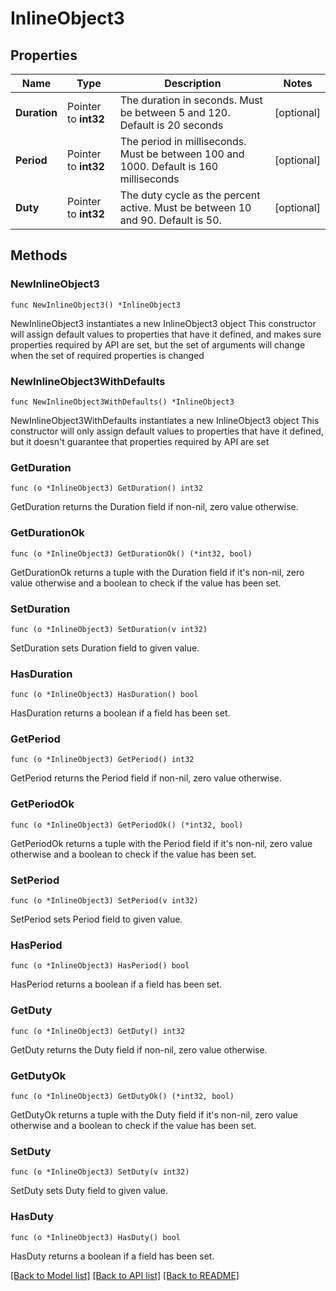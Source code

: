 # InlineObject3

## Properties

Name | Type | Description | Notes
------------ | ------------- | ------------- | -------------
**Duration** | Pointer to **int32** | The duration in seconds. Must be between 5 and 120. Default is 20 seconds | [optional] 
**Period** | Pointer to **int32** | The period in milliseconds. Must be between 100 and 1000. Default is 160 milliseconds | [optional] 
**Duty** | Pointer to **int32** | The duty cycle as the percent active. Must be between 10 and 90. Default is 50. | [optional] 

## Methods

### NewInlineObject3

`func NewInlineObject3() *InlineObject3`

NewInlineObject3 instantiates a new InlineObject3 object
This constructor will assign default values to properties that have it defined,
and makes sure properties required by API are set, but the set of arguments
will change when the set of required properties is changed

### NewInlineObject3WithDefaults

`func NewInlineObject3WithDefaults() *InlineObject3`

NewInlineObject3WithDefaults instantiates a new InlineObject3 object
This constructor will only assign default values to properties that have it defined,
but it doesn't guarantee that properties required by API are set

### GetDuration

`func (o *InlineObject3) GetDuration() int32`

GetDuration returns the Duration field if non-nil, zero value otherwise.

### GetDurationOk

`func (o *InlineObject3) GetDurationOk() (*int32, bool)`

GetDurationOk returns a tuple with the Duration field if it's non-nil, zero value otherwise
and a boolean to check if the value has been set.

### SetDuration

`func (o *InlineObject3) SetDuration(v int32)`

SetDuration sets Duration field to given value.

### HasDuration

`func (o *InlineObject3) HasDuration() bool`

HasDuration returns a boolean if a field has been set.

### GetPeriod

`func (o *InlineObject3) GetPeriod() int32`

GetPeriod returns the Period field if non-nil, zero value otherwise.

### GetPeriodOk

`func (o *InlineObject3) GetPeriodOk() (*int32, bool)`

GetPeriodOk returns a tuple with the Period field if it's non-nil, zero value otherwise
and a boolean to check if the value has been set.

### SetPeriod

`func (o *InlineObject3) SetPeriod(v int32)`

SetPeriod sets Period field to given value.

### HasPeriod

`func (o *InlineObject3) HasPeriod() bool`

HasPeriod returns a boolean if a field has been set.

### GetDuty

`func (o *InlineObject3) GetDuty() int32`

GetDuty returns the Duty field if non-nil, zero value otherwise.

### GetDutyOk

`func (o *InlineObject3) GetDutyOk() (*int32, bool)`

GetDutyOk returns a tuple with the Duty field if it's non-nil, zero value otherwise
and a boolean to check if the value has been set.

### SetDuty

`func (o *InlineObject3) SetDuty(v int32)`

SetDuty sets Duty field to given value.

### HasDuty

`func (o *InlineObject3) HasDuty() bool`

HasDuty returns a boolean if a field has been set.


[[Back to Model list]](../README.md#documentation-for-models) [[Back to API list]](../README.md#documentation-for-api-endpoints) [[Back to README]](../README.md)


